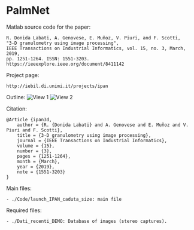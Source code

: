 # PalmNet

Matlab source code for the paper:

	R. Donida Labati, A. Genovese, E. Muñoz, V. Piuri, and F. Scotti, 
    "3-D granulometry using image processing", 
    IEEE Transactions on Industrial Informatics, vol. 15, no. 3, March, 2019, 
    pp. 1251-1264. ISSN: 1551-3203.
	https://ieeexplore.ieee.org/document/8411142
	
Project page:

	http://iebil.di.unimi.it/projects/ipan
    
Outline:
![View 1](https://homes.di.unimi.it/genovese/graphics/ipan3d1.jpg "View 1")
![View 2](https://homes.di.unimi.it/genovese/graphics/ipan3d2.jpg "View 2")

Citation:

	@Article {ipan3d,
        author = {R. {Donida Labati} and A. Genovese and E. Muñoz and V. Piuri and F. Scotti},
        title = {3-D granulometry using image processing},
        journal = {IEEE Transactions on Industrial Informatics},
        volume = {15},
        number = {3},
        pages = {1251-1264},
        month = {March},
        year = {2019},
        note = {1551-3203}
    }

Main files:

	- ./Code/launch_IPAN_caduta_size: main file

Required files:

	- ./Dati_recenti_DEMO: Database of images (stereo captures).

	
